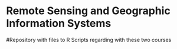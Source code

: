 # Remote Sensing and Geographic Information Systems
#Repository with files to R Scripts regarding with these two courses
